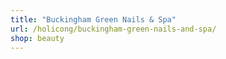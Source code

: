 ```yaml
---
title: "Buckingham Green Nails & Spa"
url: /holicong/buckingham-green-nails-and-spa/
shop: beauty
---
```

